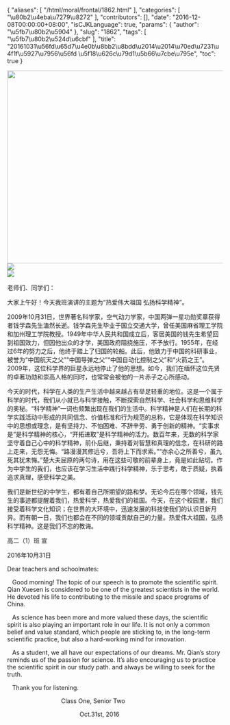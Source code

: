 {
    "aliases": [
        "/html/moral/frontal/1862.html"
    ],
    "categories": [
        "\u80b2\u4eba\u7279\u8272"
    ],
    "contributors": [],
    "date": "2016-12-08T00:00:00+08:00",
    "isCJKLanguage": true,
    "params": {
        "author": "\u5fb7\u80b2\u5904"
    },
    "slug": "1862",
    "tags": [
        "\u5fb7\u80b2\u524d\u6cbf"
    ],
    "title": "20161031\u56fd\u65d7\u4e0b\u8bb2\u8bdd\u2014\u2014\u70ed\u7231\u4f1f\u5927\u7956\u56fd \u5f18\u626c\u79d1\u5b66\u7cbe\u795e",
    "toc": true
}


<img
    src="https://cdn.tfls.online/mirror/full/aa45d5436fcaf558f9c2bff8851c3efe43767524.jpg"
    style="display:block;margin-left:auto;margin-right:auto;"
    decoding="async"
    fetchpriority="auto"
    loading="lazy"
    height="450"
    width="600"
/>
<img
    src="http://www.tfls.cn/images/161219/7-16121Z93923301.jpg"
    style="display:block;margin-left:auto;margin-right:auto;"
    decoding="async"
    fetchpriority="auto"
    loading="lazy"
/>
<img
    src="http://www.tfls.cn/images/161219/7-16121Z93923396.jpg"
    style="display:block;margin-left:auto;margin-right:auto;"
    decoding="async"
    fetchpriority="auto"
    loading="lazy"
/>






老师们、同学们： 




大家上午好！今天我班演讲的主题为“热爱伟大祖国 弘扬科学精神”。 




2009年10月31日，世界著名科学家，空气动力学家，中国两弹一星功勋奖章获得者钱学森先生溘然长逝。钱学森先生毕业于国立交通大学，曾任美国麻省理工学院和加州理工学院教授。1949年中华人民共和国成立后，客居美国的钱先生希望回到祖国效力，但因他出众的才学，美国政府阻挠施压，不予放行。1955年，在经过6年的努力之后，他终于踏上了归国的轮船。此后，他致力于中国的科研事业，被誉为“中国航天之父”“中国导弹之父”“中国自动化控制之父”和“火箭之王”。2009年，这位科学界的巨星永远地停止了他的思想。如今，我们在缅怀这位先贤的卓著功勋和崇高人格的同时，也常常会被他的一片赤子之心所感动。 




今天的时代，科学在人类的生产生活中越来越占有举足轻重的地位。这是一个属于科学的时代，我们从小就已与科学接触，不断探索自然科学、社会科学和思维科学的奥秘。“科学精神”一词也频繁出现在我们的生活中。科学精神是人们在长期的科学实践活动中形成的共同信念、价值标准和行为规范的总称，它是体现在科学知识中的思想或理念，是有坚持力、不怕困难、不辞辛劳、勇于创新的精神。“实事求是”是科学精神的核心，“开拓进取”是科学精神的活力。数百年来，无数的科学家坚守着自己心中的科学精神，前仆后继，秉持着对智慧和真理的信念，在科研的路上走来，无怨无悔。“路漫漫其修远兮，吾将上下而求索。”“亦余心之所善兮，虽九死其犹未悔。”楚大夫屈原的两句诗，用在这些可敬的前辈身上，竟是如此贴切。作为中学生的我们，也应该在学习生活中践行科学精神，乐于思考，敢于质疑，执着追求真理，感受科学之美。 




我们是新世纪的中学生，都有着自己所期望的路和梦。无论今后在哪个领域，钱先生的事迹都提醒着我们，热爱科学，热爱我们的祖国。今天，在这个校园里，我们接受着科学文化知识；在世界的大环境中，迅速发展的科技使我们的认识日新月异。而有朝一日，我们也都会在不同的领域贡献自己的力量。热爱伟大祖国，弘扬科学精神。这是我们不忘的教诲。 




高二（1）班 宣 




2016年10月31日




Dear teachers and schoolmates:




    Good morning! The topic of our speech is to promote the scientific spirit. Qian Xuesen is considered to be one of the greatest scientists in the world. He devoted his life to contributing to the missile and space programs of China. 




    As science has been more and more valued these days, the scientific spirit is also playing an important role in our life. It is not only a common belief and value standard, which people are sticking to, in the long-term scientific practice, but also a hard-working mind for innovation. 




    As a student, we all have our expectations of our dreams. Mr. Qian’s story reminds us of the passion for science. It’s also encouraging us to practice the scientific spirit in our study path. and always be willing to seek for the truth. 




    Thank you for listening.




                                 Class One, Senior Two




                                            Oct.31st, 2016



  




